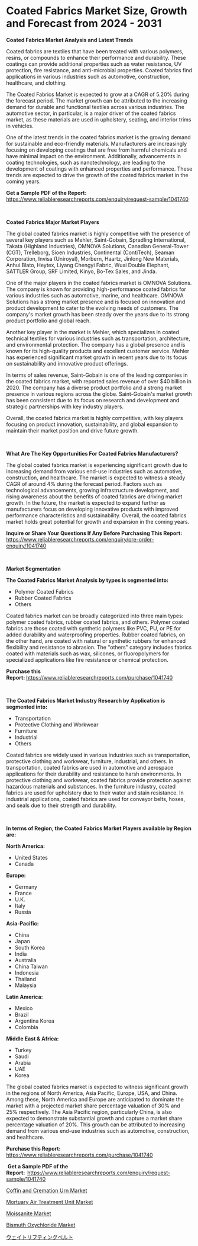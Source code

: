 <p><h1>Coated Fabrics Market Size, Growth and Forecast from 2024 - 2031</h1></p><p><strong>Coated Fabrics Market Analysis and Latest Trends</strong></p>
<p><p>Coated fabrics are textiles that have been treated with various polymers, resins, or compounds to enhance their performance and durability. These coatings can provide additional properties such as water resistance, UV protection, fire resistance, and anti-microbial properties. Coated fabrics find applications in various industries such as automotive, construction, healthcare, and clothing.</p><p>The Coated Fabrics Market is expected to grow at a CAGR of 5.20% during the forecast period. The market growth can be attributed to the increasing demand for durable and functional textiles across various industries. The automotive sector, in particular, is a major driver of the coated fabrics market, as these materials are used in upholstery, seating, and interior trims in vehicles.</p><p>One of the latest trends in the coated fabrics market is the growing demand for sustainable and eco-friendly materials. Manufacturers are increasingly focusing on developing coatings that are free from harmful chemicals and have minimal impact on the environment. Additionally, advancements in coating technologies, such as nanotechnology, are leading to the development of coatings with enhanced properties and performance. These trends are expected to drive the growth of the coated fabrics market in the coming years.</p></p>
<p><strong>Get a Sample PDF of the Report:&nbsp;</strong> <a href="https://www.reliableresearchreports.com/enquiry/request-sample/1041740">https://www.reliableresearchreports.com/enquiry/request-sample/1041740</a></p>
<p>&nbsp;</p>
<p><strong>Coated Fabrics Major Market Players</strong></p>
<p><p>The global coated fabrics market is highly competitive with the presence of several key players such as Mehler, Saint-Gobain, Spradling International, Takata (Highland Industries), OMNOVA Solutions, Canadian General-Tower (CGT), Trelleborg, Sioen Industries, Continental (ContiTech), Seaman Corporation, Invisa (Uniroyal), Morbern, Haartz, Jinlong New Materials, Anhui Blato, Heytex, Liyang Chengyi Fabric, Wuxi Double Elephant, SATTLER Group, SRF Limited, Kinyo, Bo-Tex Sales, and Jinda.</p><p>One of the major players in the coated fabrics market is OMNOVA Solutions. The company is known for providing high-performance coated fabrics for various industries such as automotive, marine, and healthcare. OMNOVA Solutions has a strong market presence and is focused on innovation and product development to cater to the evolving needs of customers. The company's market growth has been steady over the years due to its strong product portfolio and global reach.</p><p>Another key player in the market is Mehler, which specializes in coated technical textiles for various industries such as transportation, architecture, and environmental protection. The company has a global presence and is known for its high-quality products and excellent customer service. Mehler has experienced significant market growth in recent years due to its focus on sustainability and innovative product offerings.</p><p>In terms of sales revenue, Saint-Gobain is one of the leading companies in the coated fabrics market, with reported sales revenue of over $40 billion in 2020. The company has a diverse product portfolio and a strong market presence in various regions across the globe. Saint-Gobain's market growth has been consistent due to its focus on research and development and strategic partnerships with key industry players.</p><p>Overall, the coated fabrics market is highly competitive, with key players focusing on product innovation, sustainability, and global expansion to maintain their market position and drive future growth.</p></p>
<p>&nbsp;</p>
<p><strong>What Are The Key Opportunities For Coated Fabrics Manufacturers?</strong></p>
<p><p>The global coated fabrics market is experiencing significant growth due to increasing demand from various end-use industries such as automotive, construction, and healthcare. The market is expected to witness a steady CAGR of around 4% during the forecast period. Factors such as technological advancements, growing infrastructure development, and rising awareness about the benefits of coated fabrics are driving market growth. In the future, the market is expected to expand further as manufacturers focus on developing innovative products with improved performance characteristics and sustainability. Overall, the coated fabrics market holds great potential for growth and expansion in the coming years.</p></p>
<p><strong>Inquire or Share Your Questions If Any Before Purchasing This Report:</strong> <a href="https://www.reliableresearchreports.com/enquiry/pre-order-enquiry/1041740">https://www.reliableresearchreports.com/enquiry/pre-order-enquiry/1041740</a></p>
<p>&nbsp;</p>
<p><strong>Market Segmentation</strong></p>
<p><strong>The Coated Fabrics Market Analysis by types is segmented into:</strong></p>
<p><ul><li>Polymer Coated Fabrics</li><li>Rubber Coated Fabrics</li><li>Others</li></ul></p>
<p><p>Coated fabrics market can be broadly categorized into three main types: polymer coated fabrics, rubber coated fabrics, and others. Polymer coated fabrics are those coated with synthetic polymers like PVC, PU, or PE for added durability and waterproofing properties. Rubber coated fabrics, on the other hand, are coated with natural or synthetic rubbers for enhanced flexibility and resistance to abrasion. The "others" category includes fabrics coated with materials such as wax, silicones, or fluoropolymers for specialized applications like fire resistance or chemical protection.</p></p>
<p><strong>Purchase this Report:&nbsp;</strong><a href="https://www.reliableresearchreports.com/purchase/1041740">https://www.reliableresearchreports.com/purchase/1041740</a></p>
<p>&nbsp;</p>
<p><strong>The Coated Fabrics Market Industry Research by Application is segmented into:</strong></p>
<p><ul><li>Transportation</li><li>Protective Clothing and Workwear</li><li>Furniture</li><li>Industrial</li><li>Others</li></ul></p>
<p><p>Coated fabrics are widely used in various industries such as transportation, protective clothing and workwear, furniture, industrial, and others. In transportation, coated fabrics are used in automotive and aerospace applications for their durability and resistance to harsh environments. In protective clothing and workwear, coated fabrics provide protection against hazardous materials and substances. In the furniture industry, coated fabrics are used for upholstery due to their water and stain resistance. In industrial applications, coated fabrics are used for conveyor belts, hoses, and seals due to their strength and durability.</p></p>
<p>&nbsp;</p>
<p><strong>In terms of Region, the Coated Fabrics Market Players available by Region are:</strong></p>
<p>
    <p> <strong> North America: </strong>
        <ul>
            <li>United States</li>
            <li>Canada</li>
        </ul>
        </p> 
    <p> <strong> Europe: </strong>
        <ul>
            <li>Germany</li>
            <li>France</li>
            <li>U.K.</li>
            <li>Italy</li>
            <li>Russia</li>
        </ul>
        </p> 
    <p> <strong> Asia-Pacific: </strong>
        <ul>
            <li>China</li>
            <li>Japan</li>
            <li>South Korea</li>
            <li>India</li>
            <li>Australia</li>
            <li>China Taiwan</li>
            <li>Indonesia</li>
            <li>Thailand</li>
            <li>Malaysia</li>
        </ul>
        </p> 
    <p> <strong> Latin America: </strong>
        <ul>
            <li>Mexico</li>
            <li>Brazil</li>
            <li>Argentina Korea</li>
            <li>Colombia</li>
        </ul>
        </p> 
    <p> <strong> Middle East & Africa: </strong>
        <ul>
            <li>Turkey</li>
            <li>Saudi</li>
            <li>Arabia</li>
            <li>UAE</li>
            <li>Korea</li>
        </ul>
    </p>
    </p>
<p><p>The global coated fabrics market is expected to witness significant growth in the regions of North America, Asia Pacific, Europe, USA, and China. Among these, North America and Europe are anticipated to dominate the market with a projected market share percentage valuation of 30% and 25% respectively. The Asia Pacific region, particularly China, is also expected to demonstrate substantial growth and capture a market share percentage valuation of 20%. This growth can be attributed to increasing demand from various end-use industries such as automotive, construction, and healthcare.</p></p>
<p><strong>Purchase this Report: </strong><a href="https://www.reliableresearchreports.com/purchase/1041740">https://www.reliableresearchreports.com/purchase/1041740</a></p>
<p>&nbsp;<strong>Get a Sample PDF of the Report:&nbsp;&nbsp;</strong><a href="https://www.reliableresearchreports.com/enquiry/request-sample/1041740">https://www.reliableresearchreports.com/enquiry/request-sample/1041740</a></p>
<p><strong></strong></p>
<p><p><a href="https://issuu.com/reportprime-2/docs/coffin-and-cremation-urn-market-size-2030.pptx">Coffin and Cremation Urn Market</a></p><p><a href="https://issuu.com/reportprime-2/docs/mortuary-air-treatment-unit-market-size-2030.pptx">Mortuary Air Treatment Unit Market</a></p><p><a href="https://github.com/guneycigdem35/Market-Research-Report-List-2/blob/main/moissanite-market.md">Moissanite Market</a></p><p><a href="https://github.com/biheemgalvinlouises6hokrh3h/Market-Research-Report-List-1/blob/main/bismuth-oxychloride-market.md">Bismuth Oxychloride Market</a></p><p><a href="https://github.com/ihabdkwlxs948/Market-Research-Report-List-1/blob/main/4030975189536.md">ウェイトリフティングベルト</a></p></p>